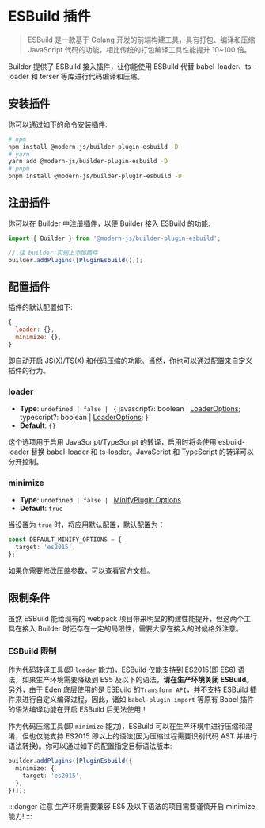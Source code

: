 # ESBuild 插件

> ESBuild 是一款基于 Golang 开发的前端构建工具，具有打包、编译和压缩 JavaScript 代码的功能，相比传统的打包编译工具性能提升 10~100 倍。

Builder 提供了 ESBuild 接入插件，让你能使用 ESBuild 代替 babel-loader、ts-loader 和 terser 等库进行代码编译和压缩。

## 安装插件

你可以通过如下的命令安装插件:

```bash
# npm
npm install @modern-js/builder-plugin-esbuild -D
# yarn
yarn add @modern-js/builder-plugin-esbuild -D
# pnpm
pnpm install @modern-js/builder-plugin-esbuild -D
```

## 注册插件

你可以在 Builder 中注册插件，以便 Builder 接入 ESBuild 的功能:

```js
import { Builder } from '@modern-js/builder-plugin-esbuild';

// 往 builder 实例上添加插件
builder.addPlugins([PluginEsbuild()]);
```

## 配置插件

插件的默认配置如下:

```js
{
  loader: {},
  minimize: {},
}
```

即自动开启 JS(X)/TS(X) 和代码压缩的功能。当然，你也可以通过配置来自定义插件的行为。

### loader

- **Type**: `undefined | false | ` { javascript?: boolean | [LoaderOptions](https://github.com/privatenumber/esbuild-loader#loader); typescript?: boolean | [LoaderOptions](https://github.com/privatenumber/esbuild-loader#loader); }
- **Default**: `{}`

这个选项用于启用 JavaScript/TypeScript 的转译，启用时将会使用 esbuild-loader 替换 babel-loader 和 ts-loader。JavaScript 和 TypeScript 的转译可以分开控制。

### minimize

- **Type**: `undefined | false | ` [MinifyPlugin.Options](https://github.com/privatenumber/esbuild-loader#minifyplugin)
- **Default**: `true`

当设置为 `true` 时，将应用默认配置，默认配置为：

```typescript
const DEFAULT_MINIFY_OPTIONS = {
  target: 'es2015',
};
```

如果你需要修改压缩参数，可以查看[官方文档](https://github.com/privatenumber/esbuild-loader#minifyplugin)。

## 限制条件

虽然 ESBuild 能给现有的 webpack 项目带来明显的构建性能提升，但这两个工具在接入 Builder 时还存在一定的局限性，需要大家在接入的时候格外注意。

### ESBuild 限制

作为代码转译工具(即 `loader` 能力)，ESBuild 仅能支持到 ES2015(即 ES6) 语法，如果生产环境需要降级到 ES5 及以下的语法，**请在生产环境关闭 ESBuild**。另外，由于 Eden 底层使用的是 ESBuild 的`Transform API`，并不支持 ESBuild 插件来进行自定义编译过程，因此，诸如 `babel-plugin-import` 等原有 Babel 插件的语法编译功能在开启 ESBuild 后无法使用！

作为代码压缩工具(即 `minimize` 能力)，ESBuild 可以在生产环境中进行压缩和混淆，但也仅能支持 ES2015 即以上的语法(因为压缩过程需要识别代码 AST 并进行语法转换)。你可以通过如下的配置指定目标语法版本:

```ts
builder.addPlugins([PluginEsbuild({
  minimize: {
    target: 'es2015',
  },
})]);
```

:::danger 注意
生产环境需要兼容 ES5 及以下语法的项目需要谨慎开启 minimize 能力!
:::

